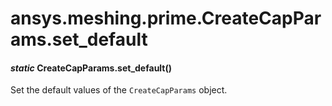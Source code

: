 <a id="ansys-meshing-prime-createcapparams-set-default"></a>

# ansys.meshing.prime.CreateCapParams.set_default

<a id="ansys.meshing.prime.CreateCapParams.set_default"></a>

#### *static* CreateCapParams.set_default()

Set the default values of the `CreateCapParams` object.

<!-- !! processed by numpydoc !! -->

